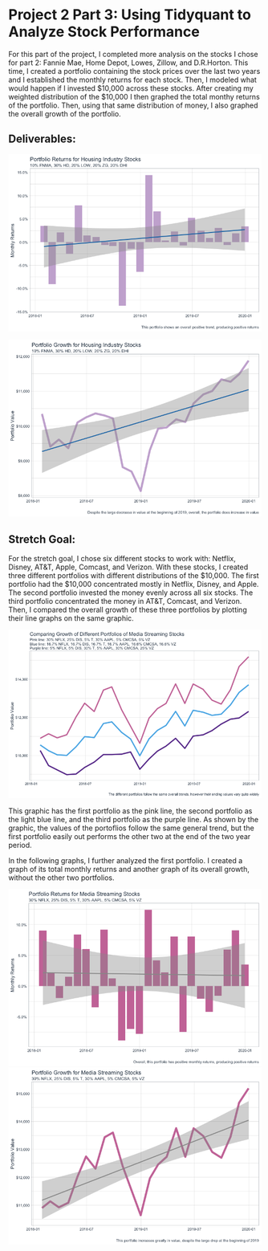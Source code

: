# Project 2 Part 3: Using Tidyquant to Analyze Stock Performance

For this part of the project, I completed more analysis on the stocks I chose for part 2: Fannie Mae, Home Depot, Lowes, Zillow, and D.R.Horton. This time, I created a portfolio containing the stock prices over the last two years and I established the monthly returns for each stock. Then, I modeled what would happen if I invested $10,000 across these stocks. After creating my weighted distribution of the $10,000 I then graphed the total monthy returns of the portfolio. Then, using that same distribution of money, I also graphed the overall growth of the portfolio.

## Deliverables:

![](monthlyreturnsplot.png)

![](portfoliogrowthplot.png)


## Stretch Goal:

For the stretch goal, I chose six different stocks to work with: Netflix, Disney, AT&T, Apple, Comcast, and Verizon. With these stocks, I created three different portfolios with different distributions of the $10,000. The first portfolio had the $10,000 concentrated mostly in Netflix, Disney, and Apple. The second portfolio invested the money evenly across all six stocks. The third portfolio concentrated the money in AT&T, Comcast, and Verizon. Then, I compared the overall growth of these three portfolios by plotting their line graphs on the same graphic.

![](multiplegrowthplot.png)

This graphic has the first portfolio as the pink line, the second portfolio as the light blue line, and the third portfolio as the purple line. As shown by the graphic, the values of the portoflios follow the same general trend, but the first portfolio easily out performs the other two at the end of the two year period.

In the following graphs, I further analyzed the first portfolio. I created a graph of its total monthly returns and another graph of its overall growth, without the other two portfolios.

![](stretchreturnsplot.png)
![](stretchgrowthplot.png)
